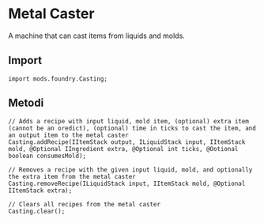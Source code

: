 # Metal Caster

A machine that can cast items from liquids and molds.

## Import
```zenscript
import mods.foundry.Casting;
```

## Metodi
```zenscript
// Adds a recipe with input liquid, mold item, (optional) extra item (cannot be an oredict), (optional) time in ticks to cast the item, and an output item to the metal caster
Casting.addRecipe(IItemStack output, ILiquidStack input, IItemStack mold, @Optional IIngredient extra, @Optional int ticks, @Ootional boolean consumesMold);

// Removes a recipe with the given input liquid, mold, and optionally the extra item from the metal caster
Casting.removeRecipe(ILiquidStack input, IItemStack mold, @Optional IItemStack extra);

// Clears all recipes from the metal caster
Casting.clear();
```
